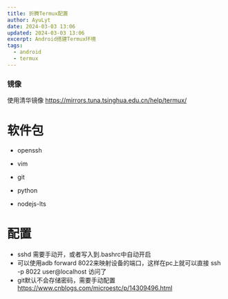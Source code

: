 ```yaml
---
title: 折腾Termux配置
author: AyuLyt
date: 2024-03-03 13:06
updated: 2024-03-03 13:06
excerpt: Android搭建Termux环境
tags:
  - android
  - termux
---
```

### 镜像

使用清华镜像
https://mirrors.tuna.tsinghua.edu.cn/help/termux/


# 软件包

- openssh
- vim
- git

- python
- nodejs-lts

# 配置

- sshd 需要手动开，或者写入到.bashrc中自动开启
- 可以使用adb forward 8022来映射设备的端口，这样在pc上就可以直接 ssh -p 8022 user@localhost 访问了
- git默认不会存储密码，需要手动配置 https://www.cnblogs.com/microestc/p/14309496.html
